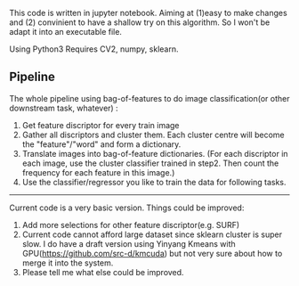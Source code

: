 This code is written in jupyter notebook. Aiming at (1)easy to make changes and (2) convinient to have a shallow try on this algorithm. So I won't be adapt it into an executable file.


Using Python3
Requires CV2, numpy, sklearn.

Pipeline
----------------
The whole pipeline using bag-of-features to do image classification(or other downstream task, whatever) :
1. Get feature discriptor for every train image
2. Gather all discriptors and cluster them. Each cluster centre will become the "feature"/"word" and form a dictionary.
3. Translate images into bag-of-feature dictionaries. (For each discriptor in each image, use the cluster classifier trained in step2. Then count the frequency for each feature in this image.)
4. Use the classifier/regressor you like to train the data for following tasks.

----------------

Current code is a very basic version. Things could be improved:
1. Add more selections for other feature discriptor(e.g. SURF)
2. Current code cannot afford large dataset since sklearn cluster is super slow. I do have a draft version using Yinyang Kmeans with GPU(https://github.com/src-d/kmcuda) but not very sure about how to merge it into the system.
3. Please tell me what else could be improved.
